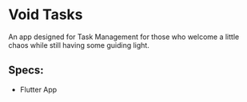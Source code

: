 # Void Tasks

An app designed for Task Management for those who welcome a little chaos while still having some guiding light.

## Specs:
- Flutter App

